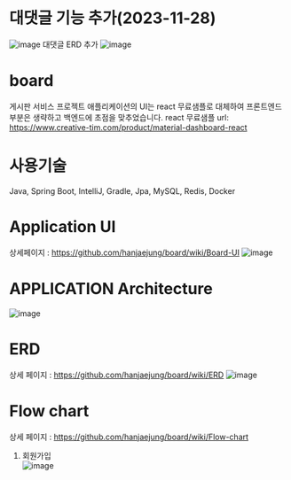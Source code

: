 # 대댓글 기능 추가(2023-11-28)
![image](https://github.com/hanjaejung/board/assets/51894013/6debba6e-803b-4da6-8bda-a21c75829574)
대댓글 ERD 추가
![image](https://github.com/hanjaejung/board/assets/51894013/1c5a44d8-8457-49f1-aa89-4c7cc9402505)


# board

게시판 서비스 프로젝트
애플리케이션의 UI는 react 무료샘플로 대체하여 프론트엔드 부분은 생략하고 백엔드에 초점을 맞추었습니다.
react 무료샘플 url:
https://www.creative-tim.com/product/material-dashboard-react

# 사용기술
Java, Spring Boot, IntelliJ, Gradle, Jpa, MySQL, Redis, Docker

# Application UI
상세페이지 : https://github.com/hanjaejung/board/wiki/Board-UI
![image](https://user-images.githubusercontent.com/51894013/210523410-b2d9a823-850e-4508-95b3-d15b71820a62.png)







# APPLICATION Architecture
![image](https://user-images.githubusercontent.com/51894013/210354405-d690b316-0617-477c-b5ef-41345c308d23.png)

# ERD
상세 페이지 : https://github.com/hanjaejung/board/wiki/ERD
![image](https://user-images.githubusercontent.com/51894013/210524963-7814c155-2fd5-477f-8ba3-fc72bad2069e.png)

# Flow chart
상세 페이지 : https://github.com/hanjaejung/board/wiki/Flow-chart  

1. 회원가입  
![image](https://user-images.githubusercontent.com/51894013/210577600-bd13b05a-071a-4baf-8608-c058b9e32c48.png)




